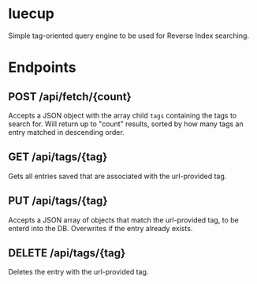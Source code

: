 # luecup
Simple tag-oriented query engine to be used for Reverse Index searching. 

# Endpoints

## POST /api/fetch/{count}
Accepts a JSON object with the array child `tags` containing the tags to search for. Will return up to "count" results, sorted by how many tags an entry matched in descending order.

## GET /api/tags/{tag}
Gets all entries saved that are associated with the url-provided tag.

## PUT /api/tags/{tag}
Accepts a JSON array of objects that match the url-provided tag, to be enterd into the DB. Overwrites if the entry already exists.

## DELETE /api/tags/{tag}
Deletes the entry with the url-provided tag.